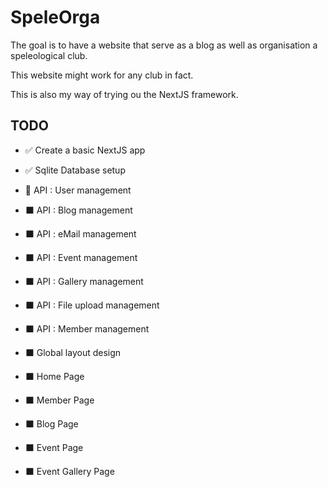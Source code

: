 # SpeleOrga

The goal is to have a website that serve as a blog as well as organisation a speleological club.

This website might work for any club in fact. 

This is also my way of trying ou the NextJS framework.

## TODO 

   - ✅ Create a basic NextJS app
   - ✅ Sqlite Database setup

   - 🔄 API : User management
   - ⬛ API : Blog management
   - ⬛ API : eMail management
   - ⬛ API : Event management
   - ⬛ API : Gallery management
   - ⬛ API : File upload management
   - ⬛ API : Member management

   - ⬛ Global layout design
   - ⬛ Home Page
   - ⬛ Member Page
   - ⬛ Blog Page
   - ⬛ Event Page
   - ⬛ Event Gallery Page